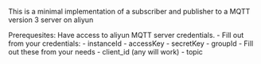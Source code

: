 This is a minimal implementation of a subscriber and publisher to a MQTT version 3 server on aliyun

Prerequesites:
    Have access to aliyun MQTT server credentials.
    - Fill out from your credentials:
        - instanceId
        - accessKey
        - secretKey
        - groupId
    - Fill out these from your needs
        - client_id (any will work)
        - topic
